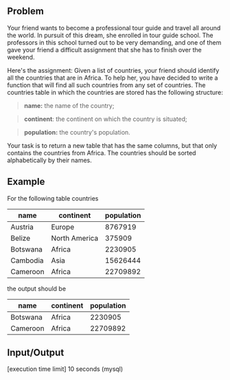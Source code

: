 ## Problem
Your friend wants to become a professional tour guide and travel all around the world. In pursuit of this dream, she enrolled in tour guide school. The professors in this school turned out to be very demanding, and one of them gave your friend a difficult assignment that she has to finish over the weekend.

Here's the assignment: Given a list of countries, your friend should identify all the countries that are in Africa. To help her, you have decided to write a function that will find all such countries from any set of countries. The countries table in which the countries are stored has the following structure:

> **name:** the name of the country;

> **continent**: the continent on which the country is situated;

> **population:** the country's population.

Your task is to return a new table that has the same columns, but that only contains the countries from Africa. The countries should be sorted alphabetically by their names.

## Example
For the following table countries

|name|continent|population|
|--- |--- |--- |
|Austria|Europe|8767919|
|Belize|North America|375909|
|Botswana|Africa|2230905|
|Cambodia|Asia|15626444|
|Cameroon|Africa|22709892|

the output should be

|name|continent|population|
|--- |--- |--- |
|Botswana|Africa|2230905|
|Cameroon|Africa|22709892|

## Input/Output
[execution time limit] 10 seconds (mysql)

